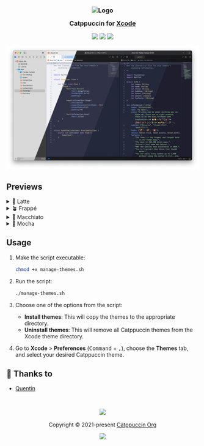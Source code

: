 <h3 align="center">
	<img src="https://raw.githubusercontent.com/catppuccin/catppuccin/main/assets/logos/exports/1544x1544_circle.png" width="100" alt="Logo"/><br/>
	<img src="https://raw.githubusercontent.com/catppuccin/catppuccin/main/assets/misc/transparent.png" height="30" width="0px"/>
	Catppuccin for <a href="https://developer.apple.com/xcode">Xcode</a>
	<img src="https://raw.githubusercontent.com/catppuccin/catppuccin/main/assets/misc/transparent.png" height="30" width="0px"/>
</h3>

<p align="center">
	<a href="https://github.com/catppuccin/xcode/stargazers"><img src="https://img.shields.io/github/stars/catppuccin/xcode?colorA=363a4f&colorB=b7bdf8&style=for-the-badge"></a>
	<a href="https://github.com/catppuccin/xcode/issues"><img src="https://img.shields.io/github/issues/catppuccin/xcode?colorA=363a4f&colorB=f5a97f&style=for-the-badge"></a>
	<a href="https://github.com/catppuccin/xcode/contributors"><img src="https://img.shields.io/github/contributors/catppuccin/xcode?colorA=363a4f&colorB=a6da95&style=for-the-badge"></a>
</p>

<p align="center">
	<img src="assets/previews/preview.webp"/>
</p>

## Previews

<details>
<summary>🌻 Latte</summary>
<img src="assets/previews/latte.webp"/>
</details>
<details>
<summary>🪴 Frappé</summary>
<img src="assets/previews/frappe.webp"/>
</details>
<details>
<summary>🌺 Macchiato</summary>
<img src="assets/previews/macchiato.webp"/>
</details>
<details>
<summary>🌿 Mocha</summary>
<img src="assets/previews/mocha.webp"/>
</details>

## Usage

1. Make the script executable:
   ```bash
   chmod +x manage-themes.sh
   ```
2. Run the script:
   ```bash
   ./manage-themes.sh
   ```
3. Choose one of the options from the script:
   - **Install themes**: This will copy the themes to the appropriate directory.
   - **Uninstall themes**: This will remove all Catppuccin themes from the Xcode theme directory.

4. Go to **Xcode** > **Preferences** (<kbd>Command</kbd> + <kbd>,</kbd>), choose the **Themes** tab, and select your desired Catppuccin theme.

## 💝 Thanks to

- [Quentin](https://github.com/quentinguidee)

&nbsp;

<p align="center">
	<img src="https://raw.githubusercontent.com/catppuccin/catppuccin/main/assets/footers/gray0_ctp_on_line.svg?sanitize=true" />
</p>

<p align="center">
	Copyright &copy; 2021-present <a href="https://github.com/catppuccin" target="_blank">Catppuccin Org</a>
</p>

<p align="center">
	<a href="https://github.com/catppuccin/catppuccin/blob/main/LICENSE"><img src="https://img.shields.io/static/v1.svg?style=for-the-badge&label=License&message=MIT&logoColor=d9e0ee&colorA=363a4f&colorB=b7bdf8"/></a>
</p>
